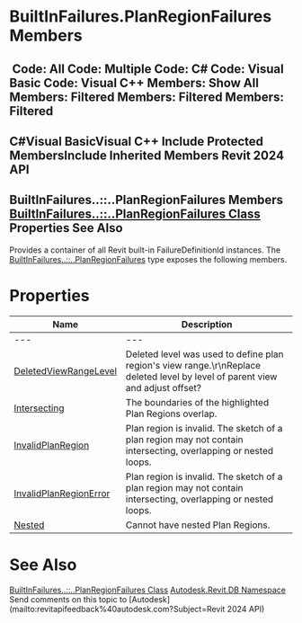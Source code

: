 # BuiltInFailures.PlanRegionFailures Members

﻿
 Code: All Code: Multiple Code: C# Code: Visual Basic Code: Visual C++  Members: Show All Members: Filtered Members: Filtered Members: Filtered   
---  
C#Visual BasicVisual C++
Include Protected MembersInclude Inherited Members
Revit 2024 API  
---  
BuiltInFailures..::..PlanRegionFailures Members  
[BuiltInFailures..::..PlanRegionFailures Class](eaa8963c-1976-45bc-0d87-581593dbdeb7.md "BuiltInFailures.PlanRegionFailures Class") Properties See Also  
---  
Provides a container of all Revit built-in FailureDefinitionId instances.
The [BuiltInFailures..::..PlanRegionFailures](eaa8963c-1976-45bc-0d87-581593dbdeb7.md "BuiltInFailures.PlanRegionFailures Class") type exposes the following members.
# Properties
| Name | Description |
| --- | --- |
| --- | --- | --- |
| [DeletedViewRangeLevel](6987ef53-9088-1f15-ec73-fa66e5975744.md "DeletedViewRangeLevel Property") | Deleted level was used to define plan region's view range.\r\nReplace deleted level by level of parent view and adjust offset? |
| [Intersecting](84be37b4-0179-39f4-d1ab-01ceff12ae48.md "Intersecting Property") | The boundaries of the highlighted Plan Regions overlap. |
| [InvalidPlanRegion](e1d9f35b-efd3-fd51-4fd7-b451eca80560.md "InvalidPlanRegion Property") | Plan region is invalid. The sketch of a plan region may not contain intersecting, overlapping or nested loops. |
| [InvalidPlanRegionError](bb642b0e-4dd8-2287-2f88-ad20c345ce7b.md "InvalidPlanRegionError Property") | Plan region is invalid. The sketch of a plan region may not contain intersecting, overlapping or nested loops. |
| [Nested](aa4136a3-9b6d-1c98-6cc7-414e0424419b.md "Nested Property") | Cannot have nested Plan Regions. |

# See Also
[BuiltInFailures..::..PlanRegionFailures Class](eaa8963c-1976-45bc-0d87-581593dbdeb7.md "BuiltInFailures.PlanRegionFailures Class")
[Autodesk.Revit.DB Namespace](87546ba7-461b-c646-cbb1-2cb8f5bff8b2.md "Autodesk.Revit.DB Namespace")
Send comments on this topic to [Autodesk](mailto:revitapifeedback%40autodesk.com?Subject=Revit 2024 API)